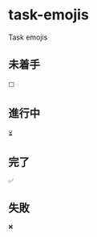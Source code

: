 # task-emojis
Task emojis

## 未着手

```
⬜
```

## 進行中

```
⏳
```

## 完了

```
✅
```

## 失敗

```
❌
```
